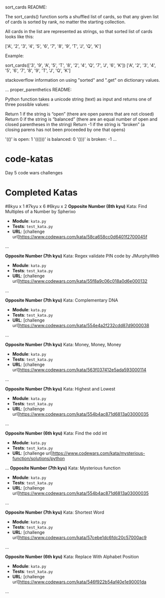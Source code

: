 sort_cards README:

The sort_cards() function sorts a shuffled list of cards, so that any given list of cards is sorted by rank, no matter the starting collection.

All cards in the list are represented as strings, so that sorted list of cards looks like this:

['A', '2', '3', '4', '5', '6', '7', '8', '9', 'T', 'J', 'Q', 'K']

Example:

sort_cards(['3', '9', 'A', '5', 'T', '8', '2', '4', 'Q', '7', 'J', '6', 'K'])
['A', '2', '3', '4', '5', '6', '7', '8', '9', 'T', 'J', 'Q', 'K']

<!-- ^^^*From https://www.codewars.com/kata/sort-deck-of-cards/python -->

stackoverflow information on using "sorted" and ".get" on dictionary values.
<!-- ^^https://stackoverflow.com/questions/16772071/sort-dict-by-value-python -->
...
proper_parenthetics README:

Python function takes a unicode string (text) as input and returns one of three possible values:

Return 1 if the string is “open” (there are open parens that are not closed)
Return 0 if the string is “balanced” (there are an equal number of open and closed parentheses in the string)
Return -1 if the string is “broken” (a closing parens has not been proceeded by one that opens)

'(()' is open: 1
'((()))' is balanced: 0
'()))' is broken: -1
...



# code-katas
Day 5 code wars challenges
# Completed Katas
#8kyu x 1
#7kyu x 6
#6kyu x 2
**Opposite Number (8th kyu)**
Kata: Find Multiples of a Number by Spherixo
- **Module**: `kata.py`
- **Tests**: `test_kata.py`
- **URL**: [challenge url]https://www.codewars.com/kata/58ca658cc0d6401f2700045f

...


**Opposite Number (7th kyu)**
Kata: Regex validate PIN code by JMurphyWeb
- **Module**: `kata.py`
- **Tests**: `test_kata.py`
- **URL**: [challenge url]https://www.codewars.com/kata/55f8a9c06c018a0d6e000132

...

**Opposite Number (7th kyu)**
Kata: Complementary DNA
- **Module**: `kata.py`
- **Tests**: `test_kata.py`
- **URL**: [challenge url]https://www.codewars.com/kata/554e4a2f232cdd87d9000038


...

**Opposite Number (7th kyu)**
Kata: Money, Money, Money
- **Module**: `kata.py`
- **Tests**: `test_kata.py`
- **URL**: [challenge url]https://www.codewars.com/kata/563f037412e5ada593000114

...

**Opposite Number (7th kyu)**
Kata: Highest and Lowest
- **Module**: `kata.py`
- **Tests**: `test_kata.py`
- **URL**: [challenge url]https://www.codewars.com/kata/554b4ac871d6813a03000035


...

**Opposite Number (6th kyu)**
Kata: Find the odd int
- **Module**: `kata.py`
- **Tests**: `test_kata.py`
- **URL**: [challenge url]https://www.codewars.com/kata/mysterious-function/solutions/python



...
**Opposite Number (7th kyu)**
Kata: Mysterious function
- **Module**: `kata.py`
- **Tests**: `test_kata.py`
- **URL**: [challenge url]https://www.codewars.com/kata/554b4ac871d6813a03000035


...

**Opposite Number (7th kyu)**
Kata: Shortest Word
- **Module**: `kata.py`
- **Tests**: `test_kata.py`
- **URL**: [challenge url]https://www.codewars.com/kata/57cebe1dc6fdc20c57000ac9


...

**Opposite Number (6th kyu)**
Kata: Replace With Alphabet Position
- **Module**: `kata.py`
- **Tests**: `test_kata.py`
- **URL**: [challenge url]https://www.codewars.com/kata/546f922b54af40e1e90001da


...
